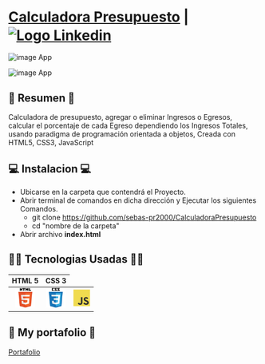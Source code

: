 # [Calculadora Presupuesto](https://calculadora-presupuesto.vercel.app/) | [<img align="center" src="https://raw.githubusercontent.com/rahuldkjain/github-profile-readme-generator/master/src/images/icons/Social/linked-in-alt.svg" alt="Logo Linkedin" height="25" width="40" />](https://www.linkedin.com/in/sebastian-prado-escobar-dev/)

![image App](https://i.postimg.cc/v85rL7zG/Aplicacion-Presupuesto-Google-Chrome-11-01-2023-5-28-12-p-m.png)

![image App](https://i.postimg.cc/MH016xTn/Aplicacion-Presupuesto-Google-Chrome-11-01-2023-5-29-50-p-m.png)

## 📜 Resumen 📜

Calculadora de presupuesto, agregar o eliminar Ingresos o Egresos, calcular el porcentaje de cada Egreso dependiendo los Ingresos Totales, usando paradigma de programación orientada a objetos, Creada con HTML5, CSS3, JavaScript

## 💻 Instalacion 💻

-  Ubicarse en la carpeta que contendrá el Proyecto.
-  Abrir terminal de comandos en dicha dirección y Ejecutar los siguientes Comandos.
   -  git clone https://github.com/sebas-pr2000/CalculadoraPresupuesto
   -  cd "nombre de la carpeta"
-  Abrir archivo <b>index.html</b>

## 👨‍💻 Tecnologias Usadas 👨‍💻

<table>
   <thead>
      <tr>
         <th>HTML 5</th>
         <th>CSS 3</th>
      </tr>
   </thead>
   <tbody>
      <tr>
         <td align="center">
            <img
               src="https://raw.githubusercontent.com/devicons/devicon/master/icons/html5/html5-original-wordmark.svg"
               alt="html5"
               width="40"
               height="40"
            />
         </td>
         <td align="center">
            <img
               src="https://raw.githubusercontent.com/devicons/devicon/master/icons/css3/css3-original-wordmark.svg"
               alt="Material UI"
               width="40"
               height="40"
            />
         </td>
         <td align="center">
            <img
               src="https://raw.githubusercontent.com/devicons/devicon/master/icons/javascript/javascript-original.svg"
               alt="Material UI"
               width="34"
               height="34"
            />
         </td>
      </tr>
   </tbody>
</table>

## 💼 My portafolio 💼

[Portafolio](https://sebastian-portafolio-dev.vercel.app/)
